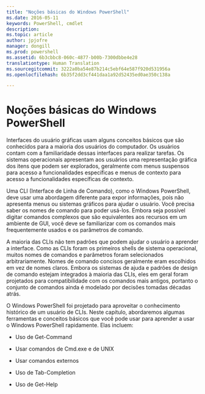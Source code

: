 ```yaml
---
title: "Noções básicas do Windows PowerShell"
ms.date: 2016-05-11
keywords: PowerShell, cmdlet
description: 
ms.topic: article
author: jpjofre
manager: dongill
ms.prod: powershell
ms.assetid: 6b3cbbc8-060c-4877-b00b-7300dbbe4e28
translationtype: Human Translation
ms.sourcegitcommit: 3222a0ba54e87b214c5ebf64e587f920d531956a
ms.openlocfilehash: 6b35f2dd3cf441daa1a92d52435ed0ae350c138a

---
```


# Noções básicas do Windows PowerShell
Interfaces do usuário gráficas usam alguns conceitos básicos que são conhecidos para a maioria dos usuários do computador. Os usuários contam com a familiaridade dessas interfaces para realizar tarefas. Os sistemas operacionais apresentam aos usuários uma representação gráfica dos itens que podem ser explorados, geralmente com menus suspensos para acesso a funcionalidades específicas e menus de contexto para acesso a funcionalidades específicas de contexto.

Uma CLI (Interface de Linha de Comando), como o Windows PowerShell, deve usar uma abordagem diferente para expor informações, pois não apresenta menus ou sistemas gráficos para ajudar o usuário. Você precisa saber os nomes de comando para poder usá-los. Embora seja possível digitar comandos complexos que são equivalentes aos recursos em um ambiente de GUI, você deve se familiarizar com os comandos mais frequentemente usados e os parâmetros de comando.

A maioria das CLIs não tem padrões que podem ajudar o usuário a aprender a interface. Como as CLIs foram os primeiros shells de sistema operacional, muitos nomes de comandos e parâmetros foram selecionados arbitrariamente. Nomes de comando concisos geralmente eram escolhidos em vez de nomes claros. Embora os sistemas de ajuda e padrões de design de comando estejam integrados à maioria das CLIs, eles em geral foram projetados para compatibilidade com os comandos mais antigos, portanto o conjunto de comandos ainda é modelado por decisões tomadas décadas atrás.

O Windows PowerShell foi projetado para aproveitar o conhecimento histórico de um usuário de CLIs. Neste capítulo, abordaremos algumas ferramentas e conceitos básicos que você pode usar para aprender a usar o Windows PowerShell rapidamente. Elas incluem:

-   Uso de Get-Command

-   Usar comandos de Cmd.exe e de UNIX

-   Usar comandos externos

-   Uso de Tab-Completion

-   Uso de Get-Help




<!--HONumber=Aug16_HO4-->



